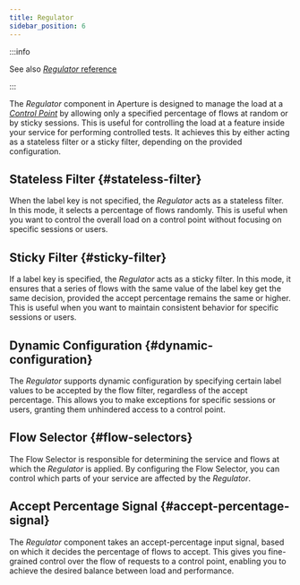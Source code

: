 ```yaml
---
title: Regulator
sidebar_position: 6
---
```


:::info

See also [_Regulator_ reference][flow-regulator]

:::

The _Regulator_ component in Aperture is designed to manage the load at a
[_Control Point_][control-point] by allowing only a specified percentage of
flows at random or by sticky sessions. This is useful for controlling the load
at a feature inside your service for performing controlled tests. It achieves
this by either acting as a stateless filter or a sticky filter, depending on the
provided configuration.

## Stateless Filter {#stateless-filter}

When the label key is not specified, the _Regulator_ acts as a stateless filter.
In this mode, it selects a percentage of flows randomly. This is useful when you
want to control the overall load on a control point without focusing on specific
sessions or users.

## Sticky Filter {#sticky-filter}

If a label key is specified, the _Regulator_ acts as a sticky filter. In this
mode, it ensures that a series of flows with the same value of the label key get
the same decision, provided the accept percentage remains the same or higher.
This is useful when you want to maintain consistent behavior for specific
sessions or users.

## Dynamic Configuration {#dynamic-configuration}

The _Regulator_ supports dynamic configuration by specifying certain label
values to be accepted by the flow filter, regardless of the accept percentage.
This allows you to make exceptions for specific sessions or users, granting them
unhindered access to a control point.

## Flow Selector {#flow-selectors}

The Flow Selector is responsible for determining the service and flows at which
the _Regulator_ is applied. By configuring the Flow Selector, you can control
which parts of your service are affected by the _Regulator_.

## Accept Percentage Signal {#accept-percentage-signal}

The _Regulator_ component takes an accept-percentage input signal, based on
which it decides the percentage of flows to accept. This gives you fine-grained
control over the flow of requests to a control point, enabling you to achieve
the desired balance between load and performance.

[flow-regulator]: /reference/policies/spec.md#flow-regulator
[control-point]: /concepts/flow-control/selector.md/#control-point
